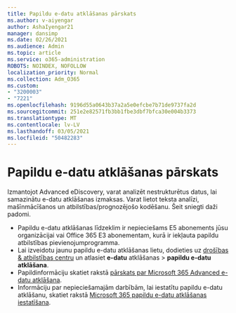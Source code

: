 ```yaml
---
title: Papildu e-datu atklāšanas pārskats
ms.author: v-aiyengar
author: AshaIyengar21
manager: dansimp
ms.date: 02/26/2021
ms.audience: Admin
ms.topic: article
ms.service: o365-administration
ROBOTS: NOINDEX, NOFOLLOW
localization_priority: Normal
ms.collection: Adm_O365
ms.custom:
- "3200003"
- "7221"
ms.openlocfilehash: 9196d55a0643b37a2a5e0efcbe7b71de9737fa2d
ms.sourcegitcommit: 251e2e82571fb3bb1fbe3dbf7bfca30e004b3373
ms.translationtype: MT
ms.contentlocale: lv-LV
ms.lasthandoff: 03/05/2021
ms.locfileid: "50482283"
---
```

# <a name="overview-of-advanced-ediscovery"></a>Papildu e-datu atklāšanas pārskats

Izmantojot Advanced eDiscovery, varat analizēt nestrukturētus datus, lai samazinātu e-datu atklāšanas izmaksas. Varat lietot teksta analīzi, mašīnmācīšanos un atbilstības/prognozējošo kodēšanu. Šeit sniegti daži padomi.

- Papildu e-datu atklāšanas līdzeklim ir nepieciešams E5 abonements jūsu organizācijai vai Office 365 E3 abonementam, kurā ir iekļauta papildu atbilstības pievienojumprogramma.
- Lai izveidotu jaunu papildu e-datu atklāšanas lietu, dodieties uz [drošības & atbilstības centru](https://go.microsoft.com/fwlink/p/?linkid=2077143) un atlasiet **e-datu** atklāšanas  >  **papildu e-datu atklāšana**.
- Papildinformāciju skatiet rakstā [pārskats par Microsoft 365 Advanced e-datu atklāšana](https://go.microsoft.com/fwlink/?linkid=2101588).
- Informāciju par nepieciešamajām darbībām, lai iestatītu papildu e-datu atklāšanu, skatiet rakstā [Microsoft 365 papildu e-datu atklāšanas iestatīšana](https://go.microsoft.com/fwlink/?linkid=2122672).